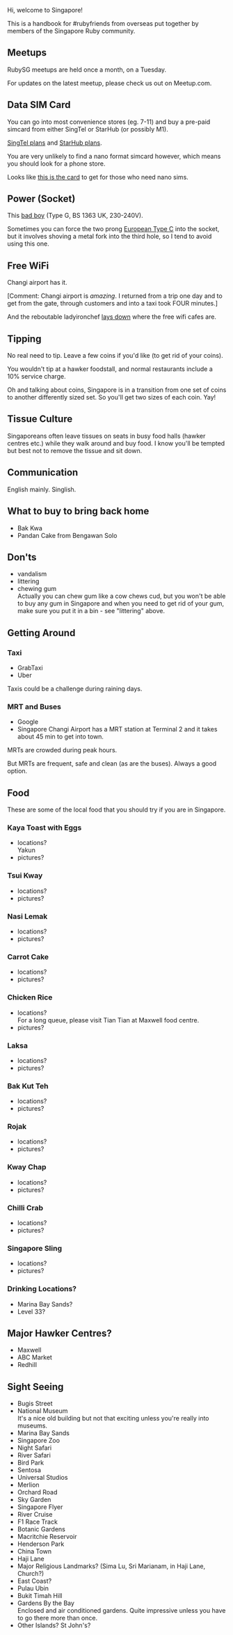 Hi, welcome to Singapore!

This is a handbook for #rubyfriends from overseas
put together by members of the Singapore Ruby community.

## Meetups

RubySG meetups are held once a month, on a Tuesday.

For updates on the latest meetup, please check us out on Meetup.com.

## Data SIM Card

You can go into most convenience stores (eg. 7-11) and buy a pre-paid simcard
from either SingTel or StarHub (or possibly M1).

[SingTel plans](http://info.singtel.com/personal/phones-plans/mobile/singtel-prepaid)
and
[StarHub plans](http://www.starhub.com/personal/mobile/prepaid-plans.html).

You are very unlikely to find a nano format simcard however, which means you
should look for a phone store.

Looks like [this is the card](https://www.facebook.com/singtel/posts/10152525153311677)
to get for those who need nano sims.

## Power (Socket)

This [bad boy](http://www.iec.ch/worldplugs/typeG.htm) (Type G, BS 1363 UK, 230-240V).

Sometimes you can force the two prong [European Type C](http://www.iec.ch/worldplugs/typeC.htm)
into the socket, but it involves shoving a metal fork into the third hole, so I
tend to avoid using this one.

## Free WiFi

Changi airport has it.

[Comment: Changi airport is *amazing*. I returned from a trip one day and to
get from the gate, through customers and into a taxi took FOUR minutes.]

And the reboutable ladyironchef [lays down](http://www.ladyironchef.com/2013/08/cafes-free-wifi-singapore/)
where the free wifi cafes are.

## Tipping

No real need to tip. Leave a few coins if you'd like (to get rid of your coins).

You wouldn't tip at a hawker foodstall, and normal restaurants include a 10%
service charge.

Oh and talking about coins, Singapore is in a transition from one set of coins
to another differently sized set. So you'll get two sizes of each coin. Yay!

## Tissue Culture

Singaporeans often leave tissues on seats in busy food halls (hawker centres
etc.) while they walk around and buy food. I know you'll be tempted but best
not to remove the tissue and sit down.

## Communication

English mainly. Singlish.

## What to buy to bring back home

- Bak Kwa
- Pandan Cake from Bengawan Solo

## Don'ts

- vandalism
- littering
- chewing gum  
  Actually you can chew gum like a cow chews cud, but you won't be able to buy
  any gum in Singapore and when you need to get rid of your gum, make sure you
  put it in a bin - see "littering" above.

## Getting Around

### Taxi

- GrabTaxi
- Uber

Taxis could be a challenge during raining days.

### MRT and Buses

- Google
- Singapore Changi Airport has a MRT station at Terminal 2 and it takes about
  45 min to get into town.

MRTs are crowded during peak hours.

But MRTs are frequent, safe and clean (as are the buses). Always a good option.

## Food

These are some of the local food that you should try if you are in Singapore.

### Kaya Toast with Eggs

- locations?  
  Yakun
- pictures?

### Tsui Kway

- locations?
- pictures?

### Nasi Lemak

- locations?
- pictures?

### Carrot Cake

- locations?
- pictures?

### Chicken Rice

- locations?  
  For a long queue, please visit Tian Tian at Maxwell food centre.
- pictures?

### Laksa

- locations?
- pictures?

### Bak Kut Teh

- locations?
- pictures?

### Rojak

- locations?
- pictures?

### Kway Chap

- locations?
- pictures?

### Chilli Crab

- locations?
- pictures?

### Singapore Sling

- locations?
- pictures?

### Drinking Locations?

- Marina Bay Sands?
- Level 33?

## Major Hawker Centres?

- Maxwell
- ABC Market
- Redhill



## Sight Seeing

- Bugis Street
- National Museum  
  It's a nice old building but not that exciting unless you're really into
  museums.
- Marina Bay Sands
- Singapore Zoo
- Night Safari
- River Safari
- Bird Park
- Sentosa
- Universal Studios
- Merlion
- Orchard Road
- Sky Garden
- Singapore Flyer
- River Cruise
- F1 Race Track
- Botanic Gardens
- Macritchie Reservoir
- Henderson Park
- China Town
- Haji Lane
- Major Religious Landmarks? (Sima Lu, Sri Marianam, in Haji Lane, Church?)
- East Coast?
- Pulau Ubin
- Bukit Timah Hill
- Gardens By the Bay  
  Enclosed and air conditioned gardens. Quite impressive unless you have to go
  there more than once.
- Other Islands? St John's?


